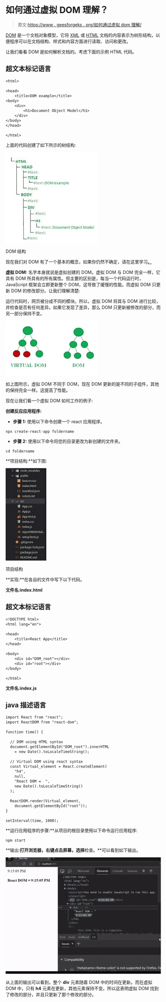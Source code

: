 # 如何通过虚拟 DOM 理解？

> 原文:[https://www . geesforgeks . org/如何通过虚拟 dom 理解/](https://www.geeksforgeeks.org/how-to-understand-by-virtual-dom/)

[DOM](https://www.geeksforgeeks.org/dom-document-object-model/) 是一个文档对象模型，它将 [XML](https://www.geeksforgeeks.org/xml-basics/) 或 [HTML](https://www.geeksforgeeks.org/html-tutorials/) 文档的内容表示为树形结构，以便程序可以在文档结构、样式和内容方面进行读取、访问和更改。

让我们看看 DOM 是如何解析文档的。考虑下面的示例 HTML 代码。

## 超文本标记语言

```
<html>

<head>
    <title>DOM example</title>
<body>
    <div>
        <h1>Document Object Model</h1>
    </div>
</body>
</head>

</html>
```

上面的代码创建了如下所示的树结构:

![](img/0cfd88208be96440ae2a196410165869.png)

DOM 结构

现在我们对 DOM 有了一个基本的概念，如果你仍然不确定，请在这里学习[。](https://www.geeksforgeeks.org/dom-document-object-model/)

**虚拟 DOM:** 名字本身就说是虚拟创建的 DOM。虚拟 DOM 与 DOM 完全一样，它具有 DOM 所具有的所有属性。但主要的区别是，每当一个代码运行时，JavaScript 框架会立即更新整个 DOM，这导致了缓慢的性能。而虚拟 DOM 只更新 DOM 的修改部分。让我们理解清楚:

运行代码时，网页被分成不同的模块。所以，虚拟 DOM 将其与 DOM 进行比较，并检查是否有任何差异。如果它发现了差异，那么 DOM 只更新被修改的部分，而另一部分保持不变。

![](img/b58fdea35241362f260115a3e2dcaf2e.png)

如上图所示，虚拟 DOM 不同于 DOM，现在 DOM 更新的是不同的子组件，其他的保持完全一样。这提高了性能。

现在让我们看一个虚拟 DOM 如何工作的例子:

**创建反应应用程序:**

*   **步骤 1:** 使用以下命令创建一个 react 应用程序。

```
npx create-react-app foldername
```

*   **步骤 2:** 使用以下命令将您的目录更改为新创建的文件夹。

```
cd foldername
```

**项目结构:**如下图:

![](img/20d2a40a99aa8a257101cbcffb16cca1.png)

项目结构

**实现:**在各自的文件中写下以下代码。

**文件名:index.html**

## 超文本标记语言

```
<!DOCTYPE html>
<html lang="en">

<head>
    <title>React App</title>
</head>

<body>
    <div id="DOM_root"></div>
    <div id="root"></div>
</body>

</html>
```

**文件名:index.js**

## java 描述语言

```
import React from "react";
import ReactDOM from "react-dom";

function time() {

  // DOM using HTML syntax
  document.getElementById("DOM_root").innerHTML
    = new Date().toLocaleTimeString();

  // Virtual DOM using react syntax
  const Virtual_element = React.createElement(
    "h4",
    null,
    "React DOM =  ",
    new Date().toLocaleTimeString()
  );

  ReactDOM.render(Virtual_element, 
    document.getElementById("root"));
}

setInterval(time, 1000);
```

**运行应用程序的步骤:**从项目的根目录使用以下命令运行应用程序:

```
npm start
```

**输出:**打开浏览器，右键点击屏幕，选择**检查。**可以看到如下输出。

![](img/61d9c27ef6ea8cbb1985af64138cb643.png)

从上面的输出可以看到，整个 **div** 元素随着 DOM 中的时间在更新。而在虚拟 DOM 中，只有 **h4** 元素在更新，其他元素保持不变。所以这表明虚拟 DOM 找到了修改的部分，并且只更新了那个修改的部分。